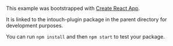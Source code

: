 This example was bootstrapped with [Create React App](https://github.com/facebook/create-react-app).

It is linked to the intouch-plugin package in the parent directory for development purposes.

You can run `npm install` and then `npm start` to test your package.
